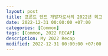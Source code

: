 ```yaml
---
layout: post
title: 프론트 엔드 개발자로서의 2022년 회고
date: 2022-12-31 00:00:00 +07:00
categories: [Common]
tags: [Common, 2022 RECAP]
description: My 2022 Recap
modified: 2022-12-31 00:00:00 +07:00
---
```

